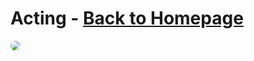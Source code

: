 # Acting - [Back to Homepage](https://thataquarel.github.io/)


<a href="https://youtu.be/G4RW0T4XuvQ">
    <img src="https://img.youtube.com/vi/G4RW0T4XuvQ/maxresdefault.jpg" style="border-radius: 15px;">
</a>
